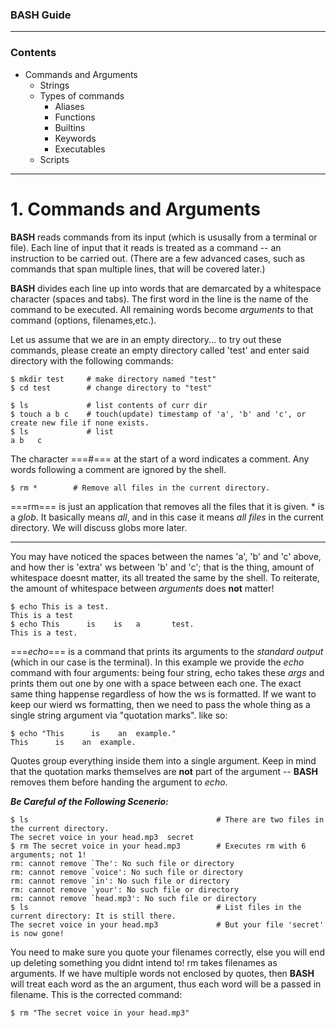 ### **BASH Guide**

---

### Contents

- Commands and Arguments
    - Strings
    - Types of commands
        - Aliases
        - Functions
        - Builtins
        - Keywords
        - Executables
    - Scripts

---

# 1. Commands and Arguments

**BASH** reads commands from its input (which is ususally from a terminal or file). Each line of input that it reads is
treated as a command -- an instruction to be carried out. (There are a few advanced cases, such as commands that span multiple
lines, that will be covered later.)

**BASH** divides each line up into words that are demarcated by a whitespace character (spaces and tabs). The first word in 
the line is the name of the command to be executed. All remaining words become *arguments* to that command (options, filenames,etc.).

Let us assume that we are in an empty directory... to try out these commands, please create an empty directory called 'test'
and enter said directory with the following commands:

```
$ mkdir test     # make directory named "test"
$ cd test        # change directory to "test"
```

```
$ ls             # list contents of curr dir
$ touch a b c    # touch(update) timestamp of 'a', 'b' and 'c', or create new file if none exists.
$ ls             # list
a b   c
```

The character ===#=== at the start of a word indicates a comment. Any words following a comment are ignored by the shell.

```
$ rm *        # Remove all files in the current directory.
```

===rm=== is just an application that removes all the files that it is given. * is a *glob*. It basically means *all*, and in 
this case it means *all files* in the current directory. We will discuss globs more later.

---

You may have noticed the spaces between the names 'a', 'b' and 'c' above, and how ther is 'extra' ws between 'b' and 'c'; that
is the thing, amount of whitespace doesnt matter, its all treated the same by the shell. To reiterate, the amount of 
whitespace between *arguments* does **not** matter!

```
$ echo This is a test.
This is a test
$ echo This      is    is   a       test.
This is a test.
```

===*echo*=== is a command that prints its arguments to the *standard output* (which in our case is the terminal). In this example we provide the *echo* command with four arguments: being four string, echo takes these *args* and prints them out one by one with a space between each one. The exact same thing happense regardless of how the ws is formatted. If we want to keep our
wierd ws formatting, then we need to pass the whole thing as a single string argument via "quotation marks". like so:

```
$ echo "This      is    an  example."
This      is    an  example.
```

Quotes group everything inside them into a single argument. Keep in mind that the quotation marks themselves are **not** part
of the argument -- **BASH** removes them before handing the argument to *echo*. 

___***Be Careful of the Following Scenerio:***___
```
$ ls                                          # There are two files in the current directory.
The secret voice in your head.mp3  secret
$ rm The secret voice in your head.mp3        # Executes rm with 6 arguments; not 1!
rm: cannot remove `The': No such file or directory
rm: cannot remove `voice': No such file or directory
rm: cannot remove `in': No such file or directory
rm: cannot remove `your': No such file or directory
rm: cannot remove `head.mp3': No such file or directory
$ ls                                          # List files in the current directory: It is still there.
The secret voice in your head.mp3             # But your file 'secret' is now gone!
```

You need to make sure you quote your filenames correctly, else you will end up deleting something you didnt intend to! rm takes
filenames as arguments. If we have multiple words not enclosed by quotes, then **BASH** will treat each word as the an argument, thus each word will be a passed in filename. This is the corrected command:

```
$ rm "The secret voice in your head.mp3"
```


